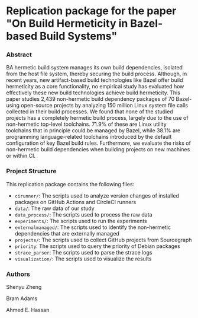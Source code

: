 # Replication package for the paper "On Build Hermeticity in Bazel-based Build Systems"


### Abstract


BA hermetic build system manages its own build dependencies, isolated from the host file system, thereby securing the build process. Although, in recent years, new artifact-based build technologies like Bazel offer build hermeticity as a core functionality, no empirical study has evaluated how effectively these new build technologies achieve build hermeticity. This paper studies 2,439 non-hermetic build dependency packages of 70 Bazel-using open-source projects by analyzing 150 million Linux system file calls collected in their build processes. We found that none of the studied projects has a completely hermetic build process, largely due to the use of non-hermetic top-level toolchains. 71.9\% of these are Linux utility toolchains that in principle could be managed by Bazel, while 38.1\% are programming language-related toolchains introduced by the default configuration of key Bazel build rules. Furthermore, we evaluate the risks of non-hermetic build dependencies when building projects on new machines or within CI.


### Project Structure
This replication package contains the following files:


- `cirunner/`: The scripts used to analyze version changes of installed packages on GitHub Actions and CircleCI runners
- `data/`: The raw data of our study
- `data_process/`: The scripts used to process the raw data
- `experiments/`: The scripts used to run the experiments
- `externalmanaged/`: The scripts used to identify the non-hermetic dependencies that are externally managed 
- `projects/`: The scripts used to collect GitHub projects from Sourcegraph
- `priority`: The scripts used to query the priority of Debian packages
- `strace_parser`: The scripts used to parse the strace logs
- `visualization/`: The scripts used to visualize the results

### Authors

Shenyu Zheng

Bram Adams

Ahmed E. Hassan
